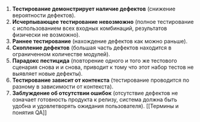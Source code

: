 1. **Тестирование демонстрирует наличие дефектов** (снижение вероятности дефектов).
2. **Исчерпывающее тестирование невозможно** (полное тестирование с использованием всех входных комбинаций, результатов физически не возможно).
3. **Раннее тестирование** (нахождение дефектов как можно раньше).
4. **Скопление дефектов** (большая часть дефектов находится в ограниченном количестве модулей).
5. **Парадокс пестицида** (повторение одного и того же тестового сценария снова и и снова, приводит к тому что этот набор тестов не выявляет новые дефекты).
6. **Тестирование зависит от контекста** (тестирование проводится по разному в зависимости от контекста).
7. **Заблуждение об отсутствии ошибок** (отсутствие дефектов не означает готовность продукта к релизу, система должна быть удобна и удовлетворять ожидания пользователя).
[[Термины и понятия QA]]
